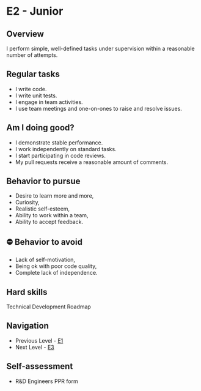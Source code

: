 # E2 - Junior

## Overview 
I perform simple, well-defined tasks under supervision within a reasonable number of attempts.

## Regular tasks 
- I write code.
- I write unit tests.
- I engage in team activities.
- I use team meetings and one-on-ones to raise and resolve issues.

## Am I doing good? 
- I demonstrate stable performance.
- I work independently on standard tasks.
- I start participating in code reviews.
- My pull requests receive a reasonable amount of comments.

## Behavior to pursue 
- Desire to learn more and more,
- Curiosity,
- Realistic self-esteem,
- Ability to work within a team,
- Ability to accept feedback.

## :no_entry: Behavior to avoid 
- Lack of self-motivation,
- Being ok with poor code quality,
- Сomplete lack of independence.

## Hard skills
Technical Development Roadmap

## Navigation
- Previous Level - [E1](E1%20Intern.md)
- Next Level - [E3](E3%20Middle.md)

## Self-assessment
- R&D Engineers PPR form
